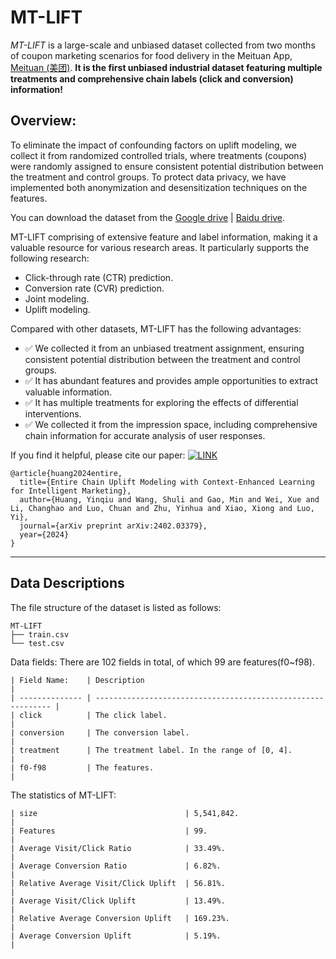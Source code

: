 # MT-LIFT
*MT-LIFT* is a large-scale and unbiased dataset collected from two months of coupon marketing scenarios for food delivery in the Meituan App, [Meituan (美团)](https://www.meituan.com).  **It is the first unbiased industrial dataset featuring multiple treatments and comprehensive chain labels (click and conversion) information!** 

## Overview:
To eliminate the impact of confounding factors on uplift modeling, we collect it from randomized controlled trials, where treatments (coupons) were randomly assigned to ensure consistent potential distribution between the treatment and control groups. To protect data privacy, we have implemented both anonymization and desensitization techniques on the features. 

You can download the dataset from the [Google drive](https://drive.google.com/file/d/1dslFa9EGrVVoO_040ZYM16cIH-SKDuss/view?usp=drive_link) | [Baidu drive](https://pan.baidu.com/s/1YmE5g-Y71ULNptiWqpToPA?pwd=06nb).

MT-LIFT comprising of extensive feature and label information, making it a valuable resource for various research areas. It particularly supports the following research:

- Click-through rate (CTR) prediction.
- Conversion rate (CVR) prediction.
- Joint modeling.
- Uplift modeling.
  
Compared with other datasets, MT-LIFT has the following advantages:
- ✅ We collected it from an unbiased treatment assignment, ensuring consistent potential distribution between the treatment and control groups.
- ✅ It has abundant features and provides ample opportunities to extract valuable information.
- ✅ It has multiple treatments for exploring the effects of differential interventions.
- ✅ We collected it from the impression space, including comprehensive chain information for accurate analysis of user responses.

If you find it helpful, please cite our paper:
 [![LINK](https://img.shields.io/badge/-Paper%20Link-lightgrey)](https://arxiv.org/abs/2402.03379)

```
@article{huang2024entire,
  title={Entire Chain Uplift Modeling with Context-Enhanced Learning for Intelligent Marketing},
  author={Huang, Yinqiu and Wang, Shuli and Gao, Min and Wei, Xue and Li, Changhao and Luo, Chuan and Zhu, Yinhua and Xiao, Xiong and Luo, Yi},
  journal={arXiv preprint arXiv:2402.03379},
  year={2024}
}
```
----


## Data Descriptions

The file structure of the dataset is listed as follows:

  ```shell
  MT-LIFT
  ├── train.csv 
  └── test.csv  
  ```

Data fields:
There are 102 fields in total, of which 99 are features(f0~f98).

  ```
  | Field Name:    | Description                                                  |
  | -------------- | ------------------------------------------------------------ |
  | click          | The click label.                                             | 
  | conversion     | The conversion label.                                        | 
  | treatment      | The treatment label. In the range of [0, 4].                 |
  | f0-f98         | The features.                                                |
  ```

The statistics of MT-LIFT:
  ```
  | size                                 | 5,541,842.                             |
  | Features                             | 99.                                    |
  | Average Visit/Click Ratio            | 33.49%.                                |
  | Average Conversion Ratio             | 6.82%.                                 |
  | Relative Average Visit/Click Uplift  | 56.81%.                                |
  | Average Visit/Click Uplift           | 13.49%.                                |
  | Relative Average Conversion Uplift   | 169.23%.                               |
  | Average Conversion Uplift            | 5.19%.                                 |
  ```


